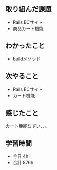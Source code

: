 ## 取り組んだ課題
- Rails ECサイト
- 商品カート機能

## わかったこと
- buildメソッド

## 次やること
- Rails ECサイト
- カート機能

## 感じたこと
カート機能むずい、、。

## 学習時間
- 今日 4h
- 合計 876h
